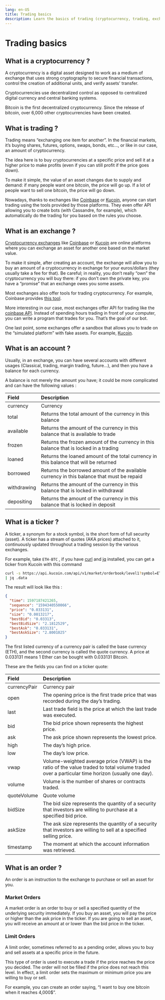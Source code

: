 ```yaml
---
lang: en-US
title: Trading basics
description: Learn the basics of trading (cryptocurrency, trading, exchange, account, ticker, market order, limit order...)
---
```

# Trading basics

## What is a cryptocurrency ?
A cryptocurrency is a digital asset designed to work as a medium of exchange that uses strong cryptography to secure financial transactions, control the creation of additional units, and verify assets' transfer.

Cryptocurrencies use decentralized control as opposed to centralized digital currency and central banking systems.

Bitcoin is the first decentralized cryptocurrency. Since the release of bitcoin, over 6,000 other cryptocurrencies have been created.

## What is trading ?
Trading means “exchanging one item for another”. In the financial markets, it’s buying shares, futures, options, swaps, bonds, etc..., or like in our case, an amount of cryptocurrency.

The idea here is to buy cryptocurrencies at a specific price and sell it at a higher price to make profits \(even if you can still profit if the price goes down\).

To make it simple, the value of an asset changes due to supply and demand: if many people want one bitcoin, the price will go up. If a lot of people want to sell one bitcoin, the price will go down.

Nowadays, thanks to exchanges like [Coinbase](https://www.coinbase.com/) or [Kucoin](https://www.kucoin.com/ucenter/signup?utm_source=Cassandre), anyone can start trading using the tools provided by those platforms. They even offer API allowing you to create bots \(with Cassandre, for example\), which automatically do the trading for you based on the rules you choose.

## What is an exchange ?
[Cryptocurrency exchanges](https://coinmarketcap.com/rankings/exchanges/) like [Coinbase](https://www.kucoin.com/ucenter/signup?utm_source=Cassandre) or [Kucoin](https://www.kucoin.com/ucenter/signup?utm_source=Cassandre) are online platforms where you can exchange an asset for another one based on the market value.

To make it simple, after creating an account, the exchange will allow you to buy an amount of a cryptocurrency in exchange for your euros/dollars \(they usually take a fee for that\). Be careful; in reality, you don’t really “own” the cryptocurrency you will buy there: if you don’t own the private key, you have a “promise” that an exchange owes you some assets.

Most exchanges also offer tools for trading cryptocurrency. For example, Coinbase provides [this tool](https://pro.coinbase.com/).

More interesting in our case, most exchanges offer API for trading like the [coinbase API](https://developers.coinbase.com/). Instead of spending hours trading in front of your computer, you can write a program that trades for you. That’s the goal of our bot.

One last point, some exchanges offer a sandbox that allows you to trade on the “simulated platform” with fake assets. For example, [Kucoin](https://sandbox.kucoin.com/).

## What is an account ?
Usually, in an exchange, you can have several accounts with different usages \(Classical, trading, margin trading, future…\), and then you have a balance for each currency.

A balance is not merely the amount you have; it could be more complicated and can have the following values :

| Field | Description |
| :--- | :--- |
| currency | Currency |
| total | Returns the total amount of the currency in this balance |
| available | Returns the amount of the currency in this balance that is available to trade |
| frozen | Returns the frozen amount of the currency in this balance that is locked in a trading |
| loaned | Returns the loaned amount of the total currency in this balance that will be returned |
| borrowed | Returns the borrowed amount of the available currency in this balance that must be repaid |
| withdrawing | Returns the amount of the currency in this balance that is locked in withdrawal |
| depositing | Returns the amount of the currency in this balance that is locked in deposit |

## What is a ticker ?
A ticker, a synonym for a stock symbol, is the short form of full security \(asset\). A ticker has a stream of quotes \(AKA prices\) attached to it, continuously updated throughout a trading session by the various exchanges.

For example, take `ETH-BTC` , if you have [curl](https://curl.haxx.se/) and [jq](https://stedolan.github.io/jq/) installed, you can get a ticker from Kucoin with this command
```bash
curl -s https://api.kucoin.com/api/v1/market/orderbook/level1?symbol=ETH-BTC \
| jq .data
```

The result will look like this :
```json
{
  "time": 1597187421265,
  "sequence": "1594340550066",
  "price": "0.033131",
  "size": "0.0013217",
  "bestBid": "0.03313",
  "bestBidSize": "2.1812529",
  "bestAsk": "0.033131",
  "bestAskSize": "2.8001025"
}
```

The first listed currency of a currency pair is called the base currency \(ETH\), and the second currency is called the quote currency. A price at 0.033131 means 1 Ether can be bought with 0.033131 Bitcoin.

These are the fields you can find on a ticker quote:

| Field | Description |
| :--- | :--- |
| currencyPair | Currency pair |
| open | The opening price is the first trade price that was recorded during the day’s trading. |
| last | Last trade field is the price at which the last trade was executed. |
| bid | The bid price shown represents the highest price. |
| ask | The ask price shown represents the lowest price. |
| high | The day’s high price. |
| low | The day’s low price. |
| vwap | Volume-weighted average price \(VWAP\) is the ratio of the value traded to total volume traded over a particular time horizon \(usually one day\). |
| volume | Volume is the number of shares or contracts traded. |
| quoteVolume | Quote volume |
| bidSize | The bid size represents the quantity of a security that investors are willing to purchase at a specified bid price. |
| askSize | The ask size represents the quantity of a security that investors are willing to sell at a specified selling price. |
| timestamp | The moment at which the account information was retrieved. |

## What is an order ?
An order is an instruction to the exchange to purchase or sell an asset for you.

### Market Orders
A market order is an order to buy or sell a specified quantity of the underlying security immediately.
If you buy an asset, you will pay the price or higher than the ask price in the ticker. If you are going to sell an asset, you will receive an amount at or lower than the bid price in the ticker.

### Limit Orders
A limit order, sometimes referred to as a pending order, allows you to buy and sell assets at a specific price in the future.

This type of order is used to execute a trade if the price reaches the price you decided. The order will not be filled if the price does not reach this level. In effect, a limit order sets the maximum or minimum price you are willing to buy or sell.

For example, you can create an order saying, “I want to buy one bitcoin when it reaches 4,000$”.
